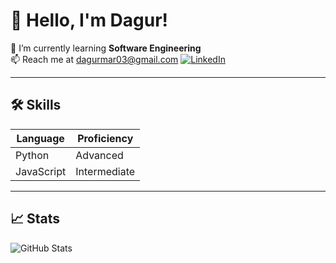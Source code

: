 # 👋 Hello, I'm Dagur!



🌱 I’m currently learning **Software Engineering**  
📫 Reach me at [dagurmar03@gmail.com](mailto:dagurmar03@gmail.com)
[![LinkedIn](https://img.shields.io/badge/-LinkedIn-blue?logo=linkedin&style=flat)](https://www.linkedin.com/in/dagur-m%C3%A1r-oddsson-58819a2ba/)


---

## 🛠 Skills

| Language      | Proficiency |
|---------------|-------------|
| Python        | Advanced    |
| JavaScript    | Intermediate|

---

## 📈 Stats

![GitHub Stats](https://github-readme-stats.vercel.app/api?username=jane-doe&show_icons=true&theme=radical)


<!--
**dagurmo/dagurmo** is a ✨ _special_ ✨ repository because its `README.md` (this file) appears on your GitHub profile.

Here are some ideas to get you started:

- 🔭 I’m currently working on ...
- 🌱 I’m currently learning ...
- 👯 I’m looking to collaborate on ...
- 🤔 I’m looking for help with ...
- 💬 Ask me about ...
- 📫 How to reach me: ...
- 😄 Pronouns: ...
- ⚡ Fun fact: ...
-->

